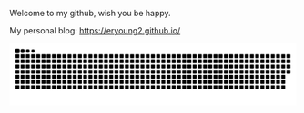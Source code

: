 Welcome to my github, wish you be happy.
	
	

My personal blog: https://eryoung2.github.io/

![](https://raw.githubusercontent.com/Eryoung2/Eryoung2/output/github-contribution-grid-snake.svg) 
